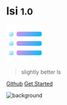 # lsi <small>1.0</small>

![logo](./lsi.png)

> slightly better ls

[<i class="fab fa-github"></i> Github](https://github.com/tool3/lsi)
[Get Started](/#lsi)

![background]("#BA98F1")
